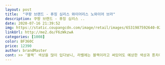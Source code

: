 ```yaml
---
layout: post 
title:  "쿠팡 브랜드 - 퓨징 심리스 와이어리스 노와이어 브라" 
description: 쿠팡 브랜드 - 퓨징 심리스 ..
date: 2020-07-16 21:39:52 
img: https://static.coupangcdn.com/image/retail/images/6531987592640-02e6d9f7-3923-48f7-8092-be075cc7d63c.jpg 
linkUrl: http://me2.do/F6zWkzwA 
categories: [1008] 
color: BF360C 
price: 12390 
author: brandMaster 
cont: >> ‘블랙’ 색상을 많이 입다보니, 라벨에는 블랙이라고 써있어도 예상한 색상과 톤차이가 나는 경우를 봐왔습니다.<br/> 인앤아웃의 색상톤을 맞춰 입는 것을 좋아하는 저에게 베이스알파에센셜 심리스 브라는 제가 가진 옷들과 컬러감이 튀지않아서 잘 맞았습니다.<br/><br/>>> 가슴이 크신 분은 다르게 느끼실수 있으나, 일반적인 저에게는 패드 부분이 편안+적절했습니다.<br/><br/>>> 걸쇄가 있는 뒷 부분은 래쉬가드같이 얇고 탄성이 좋습니다.<br/><br/>>> 기대했던 기본 블랙 컬러 브라라서 마음에 듭니다.<br/><br/>>> 심리스 브라를 처음 접하는 분에게 입문용으로 추천해도 좋을 것같습니다.<br/><br/>>> 이너웨어의 라벨은 피부에 닿든 안 닿든 거슬려서 잘라냈는데요.<br/> 이 제품은 애초에 노라벨 제품이라 잘라낼 필요가 없는 점이 좋았습니다.<br/><br/>>> 입기 전 찬물에 울 세탁을 했습니다.<br/> 우그러지거나 형태가 뒤틀리지 않았고, 보풀이나 마감의 일어남이 없더군요.<br/><br/>>> 즐겨입던 타브랜드에서 구매하던 사이즈 그대로 선택했는데, 들뜸없이 잘 맞습니다.<br/><br/>>> 패드가 있는 앞 부분은 걸쇄 부분보다 더 도톰하고 안정감 있는 텍스쳐입니다.<br/><br/><br/><br/> - 가장 큰 차이점이 유니로는 진짜 볼륨이 1도 없거든요.<br/>.<br/><br/><br/> - 겨드랑이를 기점으로 패드와 등 걸쇄 부분의 소재가 묘하게 조금 다르게 느껴집니다.<br/>( 실제로 같더라도 피부에서 느껴지는 느낌이 다릅니다.<br/> )<br/><br/> - 기존 심리스브라들과 같이 와이어 없이 부드러운 소재로 편하게 착용이 가능하고, 라벨이 없어서 거슬리는 게 없다.<br/><br/><br/> - 둘다 봉제선이 없고 부드러운 원단으로 가슴을 편안하게 잡아줘요.<br/><br/><br/> - 또 특이한 점은 브라에 케어라벨이 없다는 점이에요ㅎㅎ 보통 가위로 잘라내거나 귀찮아서 냅두는데 라벨이 없어서 거슬리는 게 없네요.<br/> 좋아요.<br/><br/> 
---
```

 